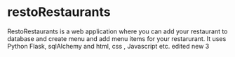 # restoRestaurants

RestoRestaurants is a web application where you can add your restaurant to database and create menu and add menu items for your restarurant. It uses Python Flask, sqlAlchemy and html, css , Javascript etc. edited new 3
